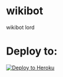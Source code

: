 # wikibot
wikibot lord
# Deploy to:
[![Deploy to Heroku](https://www.herokucdn.com/deploy/button.svg)](https://heroku.com/deploy)
